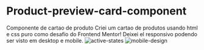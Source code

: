 # Product-preview-card-component
Componente de cartao de produto
Criei um cartao  de produtos usando html e css puro como desafio do Frontend Mentor! 
Deixei el responsivo podendo ser visto em desktop e mobile.
![active-states](https://user-images.githubusercontent.com/108810673/178591989-93d3e8d4-ce68-4bb2-ac99-d88b4b7140c0.jpg) 
![mobile-design](https://user-images.githubusercontent.com/108810673/178592322-15cc9747-a7b2-4ff9-8929-bbc6d9053ba5.jpg)
